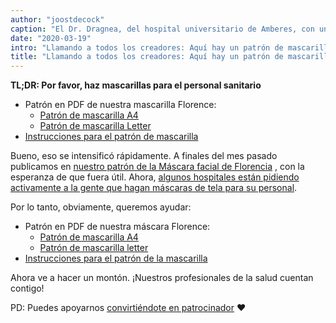 ```yaml
---
author: "joostdecock"
caption: "El Dr. Dragnea, del hospital universitario de Amberes, con una mascarilla Florence"
date: "2020-03-19"
intro: "Llamando a todos los creadores: Aquí hay un patrón de mascarilla en un PDF de una página, ve a hacer algunas y ayuda a vencer este bicho"
title: "Llamando a todos los creadores: Aquí hay un patrón de mascarilla en un PDF de una página, ve a hacer algunas y ayuda a vencer este bicho"
---
```



<Note>

**TL;DR: Por favor, haz mascarillas para el personal sanitario**


 - Patrón en PDF de nuestra mascarilla Florence:
   - [Patrón de mascarilla A4](/florence-facemask-freesewing.org.a4.pdf)
   - [Patrón de mascarilla Letter](/florence-facemask-freesewing.org.letter.pdf)
 - [Instrucciones para el patrón de mascarilla](/docs/patterns/florence/instructions/)

</Note>

<YouTube id='VcQ69_ANsRA' />

Bueno, eso se intensificó rápidamente. A finales del mes pasado publicamos en [nuestro patrón de la Máscara facial de Florencia](/designs/florence/) , con la esperanza de que fuera útil. Ahora, [algunos hospitales están pidiendo activamente a la gente que hagan máscaras de tela para su personal](https://www.uza.be/mondmaskers).

Por lo tanto, obviamente, queremos ayudar:

 - Patrón en PDF de nuestra máscara Florence:
   - [Patrón de mascarilla A4](/florence-facemask-freesewing.org.a4.pdf)
   - [Patrón de mascarilla letter](/florence-facemask-freesewing.org.letter.pdf)
 - [Instrucciones para el patrón de la mascarilla](/docs/patterns/florence/instructions/)

Ahora ve a hacer un montón. ¡Nuestros profesionales de la salud cuentan contigo!

<Note>

PD: Puedes apoyarnos [convirtiéndote en patrocinador](/patrons/join/) ❤
</Note>

